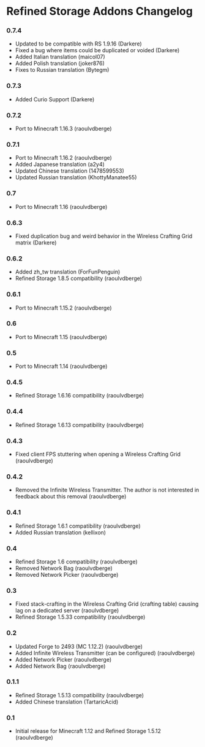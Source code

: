 # Refined Storage Addons Changelog

### 0.7.4
- Updated to be compatible with RS 1.9.16 (Darkere)
- Fixed a bug where items could be duplicated or voided (Darkere)
- Added Italian translation (maicol07)
- Added Polish translation (joker876)
- Fixes to Russian translation (Bytegm)

### 0.7.3
- Added Curio Support (Darkere)

### 0.7.2
- Port to Minecraft 1.16.3 (raoulvdberge)

### 0.7.1
- Port to Minecraft 1.16.2 (raoulvdberge)
- Added Japanese translation (a2y4)
- Updated Chinese translation (1478599553)
- Updated Russian translation (KhottyManatee55)

### 0.7
- Port to Minecraft 1.16 (raoulvdberge)

### 0.6.3
- Fixed duplication bug and weird behavior in the Wireless Crafting Grid matrix (Darkere)

### 0.6.2
- Added zh_tw translation (ForFunPenguin)
- Refined Storage 1.8.5 compatibility (raoulvdberge)

### 0.6.1
- Port to Minecraft 1.15.2 (raoulvdberge)

### 0.6
- Port to Minecraft 1.15 (raoulvdberge)

### 0.5
- Port to Minecraft 1.14 (raoulvdberge)

### 0.4.5
- Refined Storage 1.6.16 compatibility (raoulvdberge)

### 0.4.4
- Refined Storage 1.6.13 compatibility (raoulvdberge)

### 0.4.3
- Fixed client FPS stuttering when opening a Wireless Crafting Grid (raoulvdberge)

### 0.4.2
- Removed the Infinite Wireless Transmitter. The author is not interested in feedback about this removal (raoulvdberge)

### 0.4.1
- Refined Storage 1.6.1 compatibility (raoulvdberge)
- Added Russian translation (kellixon)

### 0.4
- Refined Storage 1.6 compatibility (raoulvdberge)
- Removed Network Bag (raoulvdberge)
- Removed Network Picker (raoulvdberge)

### 0.3
- Fixed stack-crafting in the Wireless Crafting Grid (crafting table) causing lag on a dedicated server (raoulvdberge)
- Refined Storage 1.5.33 compatibility (raoulvdberge)

### 0.2
- Updated Forge to 2493 (MC 1.12.2) (raoulvdberge)
- Added Infinite Wireless Transmitter (can be configured) (raoulvdberge)
- Added Network Picker (raoulvdberge)
- Added Network Bag (raoulvdberge)

### 0.1.1
- Refined Storage 1.5.13 compatibility (raoulvdberge)
- Added Chinese translation (TartaricAcid)

### 0.1
- Initial release for Minecraft 1.12 and Refined Storage 1.5.12 (raoulvdberge)
